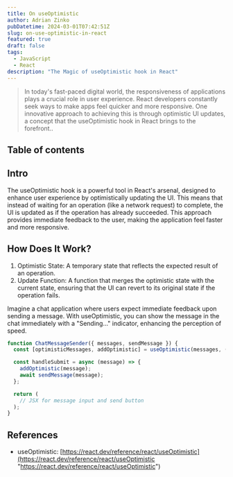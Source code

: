 ```yaml
---
title: On useOptimistic
author: Adrian Zinko
pubDatetime: 2024-03-01T07:42:51Z
slug: on-use-optimistic-in-react
featured: true
draft: false
tags:
  - JavaScript
  - React
description: "The Magic of useOptimistic hook in React"
---
```


> In today's fast-paced digital world, the responsiveness of applications plays a crucial role in user experience. React developers constantly seek ways to make apps feel quicker and more responsive. One innovative approach to achieving this is through optimistic UI updates, a concept that the useOptimistic hook in React brings to the forefront..

## Table of contents

## Intro

The useOptimistic hook is a powerful tool in React's arsenal, designed to enhance user experience by optimistically updating the UI. This means that instead of waiting for an operation (like a network request) to complete, the UI is updated as if the operation has already succeeded. This approach provides immediate feedback to the user, making the application feel faster and more responsive.

## How Does It Work?

1. Optimistic State: A temporary state that reflects the expected result of an operation.
2. Update Function: A function that merges the optimistic state with the current state, ensuring that the UI can revert to its original state if the operation fails.

Imagine a chat application where users expect immediate feedback upon sending a message. With useOptimistic, you can show the message in the chat immediately with a "Sending..." indicator, enhancing the perception of speed.

```js
function ChatMessageSender({ messages, sendMessage }) {
  const [optimisticMessages, addOptimistic] = useOptimistic(messages, (currentMessages, newMessage) => [...currentMessages, { ...newMessage, sending: true }]);

  const handleSubmit = async (message) => {
    addOptimistic(message);
    await sendMessage(message);
  };

  return (
    // JSX for message input and send button
  );
}
```

## References

- useOptimistic: [https://react.dev/reference/react/useOptimistic](https://react.dev/reference/react/useOptimistic "https://react.dev/reference/react/useOptimistic")
